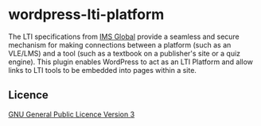 # wordpress-lti-platform

The LTI specifications from [IMS Global](https://www.imsglobal.org/activity/learning-tools-interoperability) provide a seamless and secure mechanism for making connections between a platform (such as an VLE/LMS) and a tool (such as a textbook on a publisher's site or a quiz engine).  This plugin enables WordPress to act as an LTI Platform and allow links to LTI tools to be embedded into pages within a site.

## Licence

[GNU General Public Licence Version 3](https://www.gnu.org/licenses/gpl-3.0.html)
